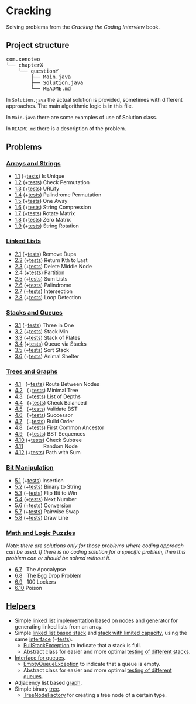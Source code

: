 # Cracking
Solving problems from the *Cracking the Coding Interview* book.

## Project structure
<pre>
com.xenoteo
└── chapterX
    └── questionY
        ├── Main.java
        ├── Solution.java
        └── README.md
</pre>
In `Solution.java` the actual solution is provided, sometimes with different approaches. 
The main algorithmic logic is in this file.

In `Main.java` there are some examples of use of Solution class.

In `README.md` there is a description of the problem.

## Problems
### [Arrays and Strings](src/main/java/com/xenoteo/chapter1_arrays_and_strings)
- [1.1](src/main/java/com/xenoteo/chapter1_arrays_and_strings/question1_1_is_unique)
  (+[tests](src/test/java/com/xenoteo/chapter1_arrays_and_strings/question1_1_is_unique/SolutionTest.java))
  Is Unique
- [1.2](src/main/java/com/xenoteo/chapter1_arrays_and_strings/question1_2_check_permutation)
  (+[tests](src/test/java/com/xenoteo/chapter1_arrays_and_strings/question1_2_check_permutation/SolutionTest.java)) 
  Check Permutation
- [1.3](src/main/java/com/xenoteo/chapter1_arrays_and_strings/question1_3_urlify)
  (+[tests](src/test/java/com/xenoteo/chapter1_arrays_and_strings/question1_3_urlify/SolutionTest.java))
  URLify
- [1.4](src/main/java/com/xenoteo/chapter1_arrays_and_strings/question1_4_palindrome_permutation)
  (+[tests](src/test/java/com/xenoteo/chapter1_arrays_and_strings/question1_4_palindrome_permutation/SolutionTest.java))
  Palindrome Permutation
- [1.5](src/main/java/com/xenoteo/chapter1_arrays_and_strings/question1_5_one_away)
  (+[tests](src/test/java/com/xenoteo/chapter1_arrays_and_strings/question1_5_one_away/SolutionTest.java))
  One Away
- [1.6](src/main/java/com/xenoteo/chapter1_arrays_and_strings/question1_6_string_compression)
  (+[tests](src/test/java/com/xenoteo/chapter1_arrays_and_strings/question1_6_string_compression/SolutionTest.java))
  String Compression
- [1.7](src/main/java/com/xenoteo/chapter1_arrays_and_strings/question1_7_rotate_matrix)
  (+[tests](src/test/java/com/xenoteo/chapter1_arrays_and_strings/question1_7_rotate_matrix/SolutionTest.java))
  Rotate Matrix
- [1.8](src/main/java/com/xenoteo/chapter1_arrays_and_strings/question1_8_zero_matrix)
  (+[tests](src/test/java/com/xenoteo/chapter1_arrays_and_strings/question1_8_zero_matrix/SolutionTest.java))
  Zero Matrix
- [1.9](src/main/java/com/xenoteo/chapter1_arrays_and_strings/question1_9_string_rotation)
  (+[tests](src/test/java/com/xenoteo/chapter1_arrays_and_strings/question1_9_string_rotation/SolutionTest.java))
  String Rotation

### [Linked Lists](src/main/java/com/xenoteo/chapter2_linked_lists)
- [2.1](src/main/java/com/xenoteo/chapter2_linked_lists/question2_1_remove_dups)
  (+[tests](src/test/java/com/xenoteo/chapter2_linked_lists/question2_1_remove_dups/SolutionTest.java))
  Remove Dups
- [2.2](src/main/java/com/xenoteo/chapter2_linked_lists/question2_2_return_kth_to_last)
  (+[tests](src/test/java/com/xenoteo/chapter2_linked_lists/question2_2_return_kth_to_last/SolutionTest.java))
  Return Kth to Last
- [2.3](src/main/java/com/xenoteo/chapter2_linked_lists/question2_3_delete_middle_node)
  (+[tests](src/test/java/com/xenoteo/chapter2_linked_lists/question2_3_delete_middle_node/SolutionTest.java))
  Delete Middle Node
- [2.4](src/main/java/com/xenoteo/chapter2_linked_lists/question2_4_partition)
  (+[tests](src/test/java/com/xenoteo/chapter2_linked_lists/question2_4_partition/SolutionTest.java))
  Partition
- [2.5](src/main/java/com/xenoteo/chapter2_linked_lists/question2_5_sum_lists)
  (+[tests](src/test/java/com/xenoteo/chapter2_linked_lists/question2_5_sum_lists/SolutionTest.java))
  Sum Lists
- [2.6](src/main/java/com/xenoteo/chapter2_linked_lists/question2_6_palindrome)
  (+[tests](src/test/java/com/xenoteo/chapter2_linked_lists/question2_6_palindrome/SolutionTest.java))
  Palindrome
- [2.7](src/main/java/com/xenoteo/chapter2_linked_lists/question2_7_intersection)
  (+[tests](src/test/java/com/xenoteo/chapter2_linked_lists/question2_7_intersection/SolutionTest.java))
  Intersection
- [2.8](src/main/java/com/xenoteo/chapter2_linked_lists/question2_8_loop_detection)
  (+[tests](src/test/java/com/xenoteo/chapter2_linked_lists/question2_8_loop_detection/SolutionTest.java))
  Loop Detection

### [Stacks and Queues](src/main/java/com/xenoteo/chapter3_stacks_and_queues)
- [3.1](src/main/java/com/xenoteo/chapter3_stacks_and_queues/question3_1_three_in_one)
  (+[tests](src/test/java/com/xenoteo/chapter3_stacks_and_queues/question3_1_three_in_one/StackTest.java))
  Three in One
- [3.2](src/main/java/com/xenoteo/chapter3_stacks_and_queues/question3_2_stack_min)
  (+[tests](src/test/java/com/xenoteo/chapter3_stacks_and_queues/question3_2_stack_min/StackTest.java))
  Stack Min
- [3.3](src/main/java/com/xenoteo/chapter3_stacks_and_queues/question3_3_stack_of_plates)
  (+[tests](src/test/java/com/xenoteo/chapter3_stacks_and_queues/question3_3_stack_of_plates))
  Stack of Plates
- [3.4](src/main/java/com/xenoteo/chapter3_stacks_and_queues/question3_4_queue_via_stacks)
  (+[tests](src/test/java/com/xenoteo/chapter3_stacks_and_queues/question3_4_queue_via_stacks/QueueTest.java))
  Queue via Stacks
- [3.5](src/main/java/com/xenoteo/chapter3_stacks_and_queues/question3_5_sort_stack)
  (+[tests](src/test/java/com/xenoteo/chapter3_stacks_and_queues/question3_5_sort_stack))
  Sort Stack
- [3.6](src/main/java/com/xenoteo/chapter3_stacks_and_queues/question3_6_animal_shelter)
  (+[tests](src/test/java/com/xenoteo/chapter3_stacks_and_queues/question3_6_animal_shelter/AnimalShelterTest.java))
  Animal Shelter

### [Trees and Graphs](src/main/java/com/xenoteo/chapter4_trees_and_graphs)
- [4.1](src/main/java/com/xenoteo/chapter4_trees_and_graphs/question4_1_route_between_nodes)
  &nbsp;&nbsp;(+[tests](src/test/java/com/xenoteo/chapter4_trees_and_graphs/question4_1_route_between_nodes/SolutionTest.java))
  Route Between Nodes
- [4.2](src/main/java/com/xenoteo/chapter4_trees_and_graphs/question4_2_minimal_tree)
  &nbsp;&nbsp;(+[tests](src/test/java/com/xenoteo/chapter4_trees_and_graphs/question4_2_minimal_tree/SolutionTest.java))
  Minimal Tree
- [4.3](src/main/java/com/xenoteo/chapter4_trees_and_graphs/question4_3_list_of_depths)
  &nbsp;&nbsp;(+[tests](src/test/java/com/xenoteo/chapter4_trees_and_graphs/question4_3_list_of_depths/SolutionTest.java))
   List of Depths
- [4.4](src/main/java/com/xenoteo/chapter4_trees_and_graphs/question4_4_check_balanced)
  &nbsp;&nbsp;(+[tests](src/test/java/com/xenoteo/chapter4_trees_and_graphs/question4_4_check_balanced/SolutionTest.java))
   Check Balanced
- [4.5](src/main/java/com/xenoteo/chapter4_trees_and_graphs/question4_5_validate_bst)
  &nbsp;&nbsp;(+[tests](src/test/java/com/xenoteo/chapter4_trees_and_graphs/question4_5_validate_bst/SolutionTest.java))
   Validate BST
- [4.6](src/main/java/com/xenoteo/chapter4_trees_and_graphs/question4_6_successor)
  &nbsp;&nbsp;(+[tests](src/test/java/com/xenoteo/chapter4_trees_and_graphs/question4_6_successor/SolutionTest.java))
   Successor
- [4.7](src/main/java/com/xenoteo/chapter4_trees_and_graphs/question4_7_build_order)
  &nbsp;&nbsp;(+[tests](src/test/java/com/xenoteo/chapter4_trees_and_graphs/question4_7_build_order/SolutionTest.java))
   Build Order
- [4.8](src/main/java/com/xenoteo/chapter4_trees_and_graphs/question4_8_first_common_ancestor)
  &nbsp;&nbsp;(+[tests](src/test/java/com/xenoteo/chapter4_trees_and_graphs/question4_8_first_common_ancestor))
   First Common Ancestor
- [4.9](src/main/java/com/xenoteo/chapter4_trees_and_graphs/question4_9_bst_sequences)
  &nbsp;&nbsp;(+[tests](src/test/java/com/xenoteo/chapter4_trees_and_graphs/question4_9_bst_sequences/SolutionTest.java))
   BST Sequences
- [4.10](src/main/java/com/xenoteo/chapter4_trees_and_graphs/question4_10_check_subtree)
  (+[tests](src/test/java/com/xenoteo/chapter4_trees_and_graphs/question4_10_check_subtree/SolutionTest.java))
  Check Subtree
- [4.11](src/main/java/com/xenoteo/chapter4_trees_and_graphs/question4_11_random_node)
  &nbsp;&nbsp;&nbsp;&nbsp;&nbsp;&nbsp;&nbsp;&nbsp;&nbsp;&nbsp;&nbsp;&nbsp;&nbsp;Random Node
- [4.12](src/main/java/com/xenoteo/chapter4_trees_and_graphs/question4_12_path_with_sum)
  (+[tests](src/test/java/com/xenoteo/chapter4_trees_and_graphs/question4_12_path_with_sum/SolutionTest.java))
  Path with Sum

### [Bit Manipulation](src/main/java/com/xenoteo/chapter5_bit_manipulation)
- [5.1](src/main/java/com/xenoteo/chapter5_bit_manipulation/question5_1_insertion)
  (+[tests](src/test/java/com/xenoteo/chapter5_bit_manipulation/question5_1_insertion/SolutionTest.java))
  Insertion
- [5.2](src/main/java/com/xenoteo/chapter5_bit_manipulation/question5_2_binary_to_string)
  (+[tests](src/test/java/com/xenoteo/chapter5_bit_manipulation/question5_2_binary_to_string/SolutionTest.java))
  Binary to String
- [5.3](src/main/java/com/xenoteo/chapter5_bit_manipulation/question5_3_flip_bit_to_win)
  (+[tests](src/test/java/com/xenoteo/chapter5_bit_manipulation/question5_3_flip_bit_to_win/SolutionTest.java))
  Flip Bit to Win
- [5.4](src/main/java/com/xenoteo/chapter5_bit_manipulation/question5_4_next_number)
  (+[tests](src/test/java/com/xenoteo/chapter5_bit_manipulation/question5_4_next_number/SolutionTest.java))
  Next Number
- [5.6](src/main/java/com/xenoteo/chapter5_bit_manipulation/question5_6_conversion)
  (+[tests](src/test/java/com/xenoteo/chapter5_bit_manipulation/question5_6_conversion/SolutionTest.java))
  Conversion
- [5.7](src/main/java/com/xenoteo/chapter5_bit_manipulation/question5_7_pairwise_swap)
  (+[tests](src/test/java/com/xenoteo/chapter5_bit_manipulation/question5_7_pairwise_swap/SolutionTest.java))
  Pairwise Swap
- [5.8](src/main/java/com/xenoteo/chapter5_bit_manipulation/question5_8_draw_line)
  (+[tests](src/test/java/com/xenoteo/chapter5_bit_manipulation/question5_8_draw_line/SolutionTest.java))
  Draw Line

### [Math and Logic Puzzles](src/main/java/com/xenoteo/chapter6_math_and_logic_puzzles)
*Note: there are solutions only for those problems where coding approach can be used. 
If there is no coding solution for a specific problem, then this problem can or should be solved without it.*
- [6.7](src/main/java/com/xenoteo/chapter6_math_and_logic_puzzles/question6_7_the_apocalypse)
  &nbsp;&nbsp;The Apocalypse
- [6.8](src/main/java/com/xenoteo/chapter6_math_and_logic_puzzles/question6_8_the_egg_drop_problem)
  &nbsp;&nbsp;The Egg Drop Problem
- [6.9](src/main/java/com/xenoteo/chapter6_math_and_logic_puzzles/question6_9_100_lockers)
  &nbsp;&nbsp;100 Lockers
- [6.10](src/main/java/com/xenoteo/chapter6_math_and_logic_puzzles/question6_10_poison)
  Poison



## [Helpers](src/main/java/com/xenoteo/helpers)
- Simple [linked list](src/main/java/com/xenoteo/helpers/linked_list/List.java) implementation based on 
  [nodes](src/main/java/com/xenoteo/helpers/linked_list/Node.java) and 
  [generator](src/main/java/com/xenoteo/helpers/linked_list/ListGenerator.java) for generating linked lists from an array.
- Simple [linked list based stack](src/main/java/com/xenoteo/helpers/stack/Stack.java) and 
  [stack with limited capacity](src/main/java/com/xenoteo/helpers/stack/StackLimited.java), using the same 
  [interface](src/main/java/com/xenoteo/helpers/stack/IStack.java) 
  (+[tests](src/test/java/com/xenoteo/helpers/stack)).
  - [FullStackException](src/main/java/com/xenoteo/helpers/stack/exceptions/FullStackException.java) to indicate that a stack is full.
  - Abstract class for easier and more optimal [testing of different stacks](src/test/java/com/xenoteo/helpers/stack/IStackTest.java).
- [Interface for queues](src/main/java/com/xenoteo/helpers/queue/IQueue.java).
  - [EmptyQueueException](src/main/java/com/xenoteo/helpers/queue/exceptions/EmptyQueueException.java) to indicate that a queue is empty.
  - Abstract class for easier and more optimal [testing of different queues](src/test/java/com/xenoteo/helpers/queue/IQueueTest.java).
- Adjacency list based [graph](src/main/java/com/xenoteo/helpers/graph).
- Simple binary [tree](src/main/java/com/xenoteo/helpers/tree).
  - [TreeNodeFactory](src/main/java/com/xenoteo/helpers/tree/TreeNodeFactory.java) for creating a tree node of a certain type.

